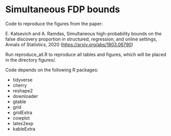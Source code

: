 # Simultaneous FDP bounds

Code to reproduce the figures from the paper:

E. Katsevich and A. Ramdas, Simultaneous high-probability bounds on the false discovery proportion in structured, regression, and online settings, Annals of Statistics, 2020 (https://arxiv.org/abs/1803.06790)

Run reproduce_all.R to reproduce all tables and figures, which will be placed in the directory figures/.

Code depends on the following R packages:
* tidyverse
* cherry
* reshape2
* downloader
* gtable
* grid
* gridExtra
* cowplot
* latex2exp
* kableExtra